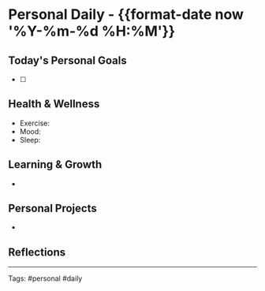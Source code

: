 # Personal Daily - {{format-date now '%Y-%m-%d %H:%M'}}

## Today's Personal Goals
- [ ]

## Health & Wellness
- Exercise:
- Mood:
- Sleep:

## Learning & Growth
-

## Personal Projects
-

## Reflections

---
Tags: #personal #daily

